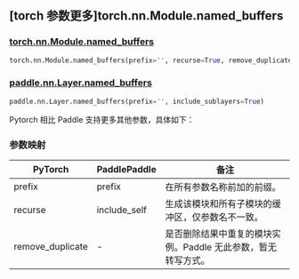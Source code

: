 ## [torch 参数更多]torch.nn.Module.named_buffers

### [torch.nn.Module.named_buffers](https://pytorch.org/docs/stable/generated/torch.nn.Module.html#torch.nn.Module.named_buffers)

```python
torch.nn.Module.named_buffers(prefix='', recurse=True, remove_duplicate=True)
```

### [paddle.nn.Layer.named_buffers](https://www.paddlepaddle.org.cn/documentation/docs/zh/develop/api/paddle/nn/Layer_cn.html#named-buffers-prefix-include-sublayers-true)

```python
paddle.nn.Layer.named_buffers(prefix='', include_sublayers=True)
```

Pytorch 相比 Paddle 支持更多其他参数，具体如下：

### 参数映射

| PyTorch        | PaddlePaddle | 备注                                                          |
| -------------- | ------------ | ------------------------------------------------------------- |
| prefix   | prefix  | 在所有参数名称前加的前缀。                                            |
| recurse          | include_self           | 生成该模块和所有子模块的缓冲区，仅参数名不一致。                               |
| remove_duplicate   | -  | 是否删除结果中重复的模块实例。Paddle 无此参数，暂无转写方式。                                            |
